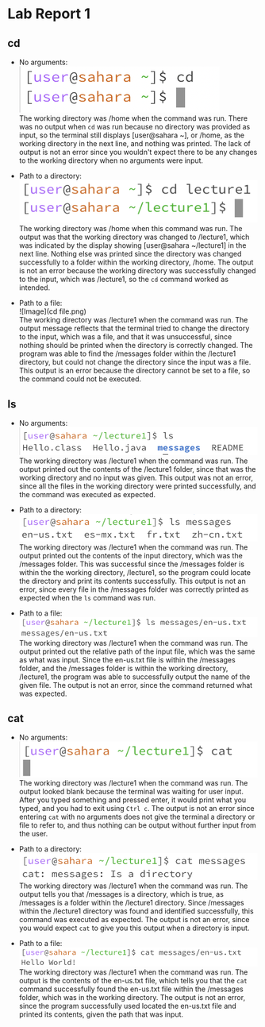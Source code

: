 # Lab Report 1
## **cd**  

* No arguments:  
![Image](cdNoDir.png)  
The working directory was /home when the command was run. There was no output when `cd` was run because no directory was provided as input, so the terminal still displays [user@sahara ~], or /home, as the working directory in the next line, and nothing was printed. The lack of output is not an error since you wouldn't expect there to be any changes to the working directory when no arguments were input.  


* Path to a directory:  
![Image](cdDir.png)  
The working directory was /home when this command was run. The output was that the working directory was changed to /lecture1, which was indicated by the display showing [user@sahara ~/lecture1] in the next line. Nothing else was printed since the directory was changed successfully to a folder within the working directory, /home. The output is not an error because the working directory was successfully changed to the input, which was /lecture1, so the `cd` command worked as intended.  


* Path to a file:  
![Image](cd file.png)  
The working directory was /lecture1 when the command was run. The output message reflects that the terminal tried to change the directory to the input, which was a file, and that it was unsuccessful, since nothing should be printed when the directory is correctly changed. The program was able to find the /messages folder within the /lecture1 directory, but could not change the directory since the input was a file. This output is an error because the directory cannot be set to a file, so the command could not be executed.  


## **ls**  


* No arguments:  
![Image](ls.png)  
The working directory was /lecture1 when the command was run. The output printed out the contents of the /lecture1 folder, since that was the working directory and no input was given. This output was not an error, since all the files in the working directory were printed successfully, and the command was executed as expected. 

   
* Path to a directory:  
![Image](lsDir.png)  
The working directory was /lecture1 when the command was run. The output printed out the contents of the input directory, which was the /messages folder. This was successful since the /messages folder is within the the working directory, /lecture1, so the program could locate the directory and print its contents successfully. This output is not an error, since every file in the /messages folder was correctly printed as expected when the `ls` command was run.
  
 
* Path to a file:  
![Image](lsFile.png) 
The working directory was /lecture1 when the command was run. The output printed out the relative path of the input file, which was the same as what was input. Since the en-us.txt file is within the /messages folder, and the /messages folder is within the working directory, /lecture1, the program was able to successfully output the name of the given file. The output is not an error, since the command returned what was expected.  


## **cat**  


* No arguments:  
![Image](cat.png)  
The working directory was /lecture1 when the command was run.  The output looked blank because the terminal was waiting for user input. After you typed something and pressed enter, it would print what you typed, and you had to exit using `Ctrl c`.  The output is not an error since entering `cat` with no arguments does not give the terminal a directory or file to refer to, and thus nothing can be output without further input from the user.  

   
* Path to a directory:  
![Image](catDir.png)   
The working directory was /lecture1 when the command was run. The output tells you that /messages is a directory, which is true, as /messages is a folder within the /lecture1 directory. Since /messages within the /lecture1 directory was found and identified successfully, this command was executed as expected. The output is not an error, since you would expect `cat` to give you this output when a directory is input.   

   
* Path to a file:  
![Image](catFile.png) 
The working directory was /lecture1 when the command was run. The output is the contents of the en-us.txt file, which tells you that the `cat` command successfully found the en-us.txt file within the /messages folder, which was in the working directory. The output is not an error, since the program successfully used located the en-us.txt file and printed its contents, given the path that was input.  
